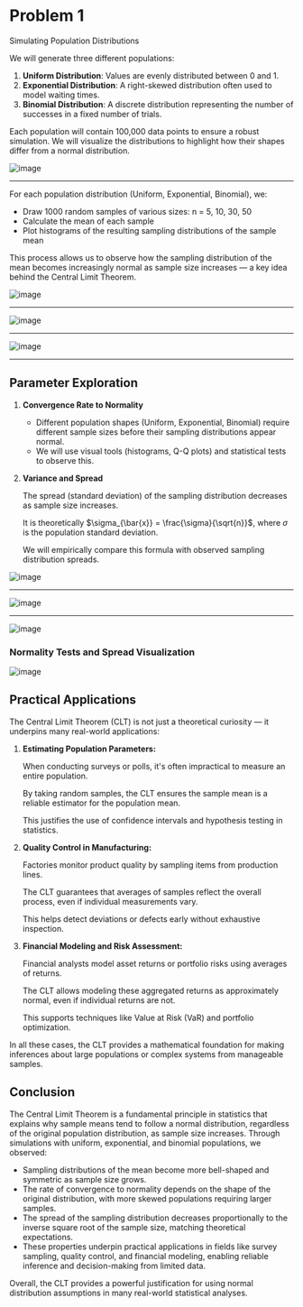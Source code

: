 # Problem 1

Simulating Population Distributions

We will generate three different populations:
1. **Uniform Distribution**: Values are evenly distributed between 0 and 1.
2. **Exponential Distribution**: A right-skewed distribution often used to model waiting times.
3. **Binomial Distribution**: A discrete distribution representing the number of successes in a fixed number of trials.

Each population will contain 100,000 data points to ensure a robust simulation.
We will visualize the distributions to highlight how their shapes differ from a normal distribution.

![image](stats1-1.png)

---

For each population distribution (Uniform, Exponential, Binomial), we:
- Draw 1000 random samples of various sizes: n = 5, 10, 30, 50
- Calculate the mean of each sample
- Plot histograms of the resulting sampling distributions of the sample mean

This process allows us to observe how the sampling distribution of the mean becomes increasingly normal as sample size increases — a key idea behind the Central Limit Theorem.

![image](stats1-2.png)

---

![image](stats1-4.png)

---
![image](stats1-3.png)

---

## Parameter Exploration

1. **Convergence Rate to Normality**
   - Different population shapes (Uniform, Exponential, Binomial) require different sample sizes before their sampling distributions appear normal.
   - We will use visual tools (histograms, Q-Q plots) and statistical tests to observe this.

2. **Variance and Spread**
   
   The spread (standard deviation) of the sampling distribution decreases as sample size increases.

   It is theoretically $\sigma_{\bar{x}} = \frac{\sigma}{\sqrt{n}}$, where $\sigma$ is the population standard deviation.
   
   We will empirically compare this formula with observed sampling distribution spreads.

![image](stats1-5.png)

---

![image](stats1-6.png)

---

![image](stats1-7.png)

### Normality Tests and Spread Visualization

![image](stats1-8.png)

## Practical Applications

The Central Limit Theorem (CLT) is not just a theoretical curiosity — it underpins many real-world applications:

1. **Estimating Population Parameters:**

    When conducting surveys or polls, it's often impractical to measure an entire population.
    
    By taking random samples, the CLT ensures the sample mean is a reliable estimator for the population mean.
   
    This justifies the use of confidence intervals and hypothesis testing in statistics.

2. **Quality Control in Manufacturing:**
    
    Factories monitor product quality by sampling items from production lines.
    
    The CLT guarantees that averages of samples reflect the overall process, even if individual measurements vary.
    
    This helps detect deviations or defects early without exhaustive inspection.

3. **Financial Modeling and Risk Assessment:**
   
    Financial analysts model asset returns or portfolio risks using averages of returns.
    
    The CLT allows modeling these aggregated returns as approximately normal, even if individual returns are not.
    
    This supports techniques like Value at Risk (VaR) and portfolio optimization.

In all these cases, the CLT provides a mathematical foundation for making inferences about large populations or complex systems from manageable samples.

## Conclusion

The Central Limit Theorem is a fundamental principle in statistics that explains why sample means tend to follow a normal distribution, regardless of the original population distribution, as sample size increases. Through simulations with uniform, exponential, and binomial populations, we observed:

- Sampling distributions of the mean become more bell-shaped and symmetric as sample size grows.
- The rate of convergence to normality depends on the shape of the original distribution, with more skewed populations requiring larger samples.
- The spread of the sampling distribution decreases proportionally to the inverse square root of the sample size, matching theoretical expectations.
- These properties underpin practical applications in fields like survey sampling, quality control, and financial modeling, enabling reliable inference and decision-making from limited data.

Overall, the CLT provides a powerful justification for using normal distribution assumptions in many real-world statistical analyses.
